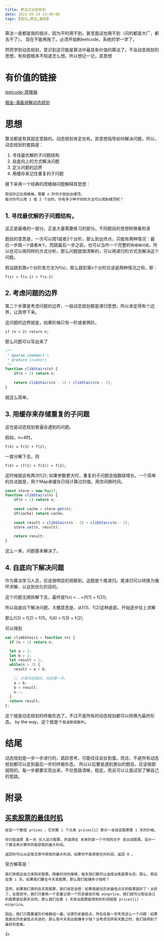 ```yaml
---
title: 算法之动态规划
date: 2021-05-14 14:48:08
tags: [面试,算法,基础]
---
```


算法一直都是我的弱点，因为平时用不到，甚至面试也用不到（问的都是大厂，都去不了）。
现在不能再拖了。必须开始刷leetcode，系统的学一学了。

然而学到动态规划，意识到这可能是算法中最具有价值的算法了。不会动态规划的思想，有些题根本不知道怎么想。所以想记一记，其思想

<!-- more -->

# 有价值的链接

[leetcode-爬楼梯](https://leetcode-cn.com/problems/climbing-stairs/)

[掘金-漫画讲解动态规划](https://juejin.cn/post/6844903520039075847)

# 思想

算法都是有其固定思路的。动态规划肯定也有。其思想指导如何解决问题。所以，动态规划的套路是：

1. 寻找最优解的子问题结构
2. 自底向上的方式解决问题
3. 定义问题的边界
4. 用缓存来记住重复的子问题

接下来用一个经典的爬楼梯问题解释其思想：

	假设你正在爬楼梯。需要 n 阶你才能到达楼顶。
	每次你可以爬 1 或 2 个台阶。你有多少种不同的方法可以爬到楼顶呢？

## 1. `寻找最优解的子问题结构`，

这正是最难的一部分，正是大量需要练习的部分。不同题目的思想转换看附录

题目的意思是，一次可以爬1或者2个台阶，那么到达终点，只能有两种情况：最后一步跳`一下`或者`两下`。而跳最后一步之前，也可以当作一个完整的`爬楼梯问题`，所以也可以用同样的方式分析。那么问题就很清晰的，可以用递归的方式去解决这个问题。

假设跳到第x个台阶发方法为f(x)，那么跳到第x个台阶应该是两种情况之和，即：

	f(x) = f(x-1) + f(x-2)
	
## 2. 考虑问题的边界

第二个步骤是考虑问题的边界，一般动态规划都是递归思想，所以肯定得有个边界，让其停下来。

这问题的边界就是，如果阶梯只有一阶或者两阶。

	if (n < 2) return n;

那么问题可以写出来了

```javascript
/**
 * @param {number} n
 * @return {number}
 */
function clibStairs(n) {
	if(n < 2) return n;
	
	return clibStairs(n - 1) + clibStairs(n - 2);
}
```

就这么简单。



## 3. 用缓存来存储重复的子问题

这也是动态规划普遍会遇到的问题。

假如，n=4时，

	f(4) = f(3) + f(2);
	
一直分解下去，则

	f(4) = (f(1) + f(2)) + f(2);

这时候就会有两次f(2);
如果参数更大时，重复的子问题会指数级增长。一个简单的办法就是，用个Map来缓存已经计算过的值。用空间换时间。

```javascript
const store = new Map();
function clibStairs(n) {
	if(n < 2) return n;
	
	const cache = store.get(n);
	if(cache) return cache;
	
	const result = clibStairs(n - 1) + clibStairs(n - 2);
	store.set(n, result);
	
	return result;
}
```

这么一来，问题基本解决了。

## 4. 自底向下解决问题

作为算法学习人员，应该很明显的观察到，这题是个尾递归。尾递归可以转换为循环求解，以达到优化的目的。

这个问题无限拆解下去，最终是f(x) = ...+(f(1) + f(2));

所以自底向下解决问题，大概意思是，从f(1)、f(2)这种底部，开始逐步往上求解

那么f(3) = f(2) + f(1)。f(4) = f(3) + f(2);

可以得到

```javascript
var climbStairs = function (n) {
  if (n < 2) return n;

  let a = 1;
  let b = 2;
  let result = 2;
  while(n > 2) {
    result = a + b;
	
	// 计算完结果后，向前挪一步。
    a = b;
    b = result;
    n--;
  } 
  return result;
};
```

这个就是动态规划的终极形态了。不过不是所有的动态规划都可以转换为最终形态。
by the way。这个就是个`斐波那契数列`。

# 结尾

动态规划是一步一步进行的，跳跃思考，可能往往会扯到蛋。而且，不是所有动态规划都可以走到最后一步的终极形态。
所以以后要是遇到类似的题目，应该按部就班的，每一步都要实现出来，不仅思路清晰，稳定。而且可以让面试官了解自己的思路。


# 附录

## [买卖股票的最佳时机](https://leetcode-cn.com/problems/best-time-to-buy-and-sell-stock/)

	给定一个数组 prices ，它的第 i 个元素 prices[i] 表示一支给定股票第 i 天的价格。

	你只能选择 某一天 买入这只股票，并选择在 未来的某一个不同的日子 卖出该股票。设计一个算法来计算你所能获取的最大利润。

	返回你可以从这笔交易中获取的最大利润。如果你不能获取任何利润，返回 0 。

官方解答是：

	我们来假设自己来购买股票。随着时间的推移，每天我们都可以选择出售股票与否。那么，假设在第 i 天，如果我们要在今天卖股票，那么我们能赚多少钱呢？

	显然，如果我们真的在买卖股票，我们肯定会想：如果我是在历史最低点买的股票就好了！太好了，在题目中，我们只要用一个变量记录一个历史最低价格 minprice，我们就可以假设自己的股票是在那天买的。那么我们在第 i 天卖出股票能得到的利润就是 prices[i] - minprice。

	因此，我们只需要遍历价格数组一遍，记录历史最低点，然后在每一天考虑这么一个问题：如果我是在历史最低点买进的，那么我今天卖出能赚多少钱？当考虑完所有天数之时，我们就得到了最好的答案。

👍



	







